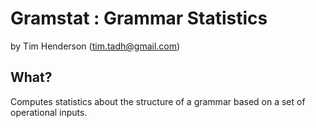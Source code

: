 Gramstat : Grammar Statistics
=============================

by Tim Henderson (tim.tadh@gmail.com)

What?
-----

Computes statistics about the structure of a grammar based on a set of operational inputs.

